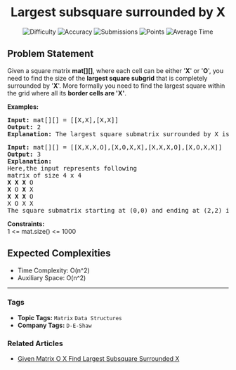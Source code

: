 <h1 align="center">Largest subsquare surrounded by X</h1>

<p align="center">
  <img alt="Difficulty" title="Difficulty" src="https://custom-icon-badges.demolab.com/badge/Difficulty: Medium-1F222E?style=for-the-badge&logoColor=white&logo=fire"/>
  <img alt="Accuracy" title="Accuracy" src="https://custom-icon-badges.demolab.com/badge/Accuracy: 50.31%25-1F222E?style=for-the-badge&logoColor=white&logo=target"/>
  <img alt="Submissions" title="Submissions" src="https://custom-icon-badges.demolab.com/badge/Submissions: 38K+-1F222E?style=for-the-badge&logoColor=white&logo=repo"/>
  <img alt="Points" title="Points" src="https://custom-icon-badges.demolab.com/badge/Points: 4-1F222E?style=for-the-badge&logoColor=white&logo=award"/>
  <img alt="Average Time" title="Average Time" src="https://custom-icon-badges.demolab.com/badge/Average%20Time: N/A-1F222E?style=for-the-badge&logoColor=white&logo=clock"/>
</p>

## Problem Statement

Given a square matrix<b> mat[][]</b>, where each cell can be either '<b>X</b>' or '<b>O</b>', you need to find the size of the <b>largest square subgrid</b> that is completely surrounded by '<b>X</b>'. More formally you need to find the largest square within the grid where all its <b>border cells are 'X'</b>.

<b>Examples:</b>

<pre><b>Input: </b>mat[][] = [[X,X],[X,X]]
<b>Output: </b>2
<b>Explanation: </b>The largest square submatrix surrounded by X is the whole input matrix.</pre>

<pre><b>Input: </b>mat[][] = [[X,X,X,O],[X,O,X,X],[X,X,X,O],[X,O,X,X]]
<b>Output: </b>3
<b>Explanation:</b>
Here,the input represents following 
matrix of size 4 x 4
<b>X</b> <b>X</b> <b>X</b> O
<b>X</b> O <b>X</b> X
<b>X</b> <b>X</b> <b>X</b> O
X O X X
The square submatrix starting at (0,0) and ending at (2,2) is the largest submatrix surrounded by X. Therefore, size of that matrix would be 3.</pre>

<b>Constraints:</b><br>1 <= mat.size() <= 1000<br>

## Expected Complexities
- Time Complexity: O(n^2)
- Auxiliary Space: O(n^2)

<hr>

### Tags
- **Topic Tags:** `Matrix` `Data Structures`
- **Company Tags:** `D-E-Shaw`

### Related Articles
- [Given Matrix O X Find Largest Subsquare Surrounded X](https://www.geeksforgeeks.org/given-matrix-o-x-find-largest-subsquare-surrounded-x/)
